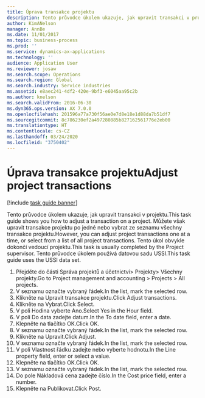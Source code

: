 ```yaml
---
title: Úprava transakce projektu
description: Tento průvodce úkolem ukazuje, jak upravit transakci v projektu.
author: KimANelson
manager: AnnBe
ms.date: 11/01/2017
ms.topic: business-process
ms.prod: ''
ms.service: dynamics-ax-applications
ms.technology: ''
audience: Application User
ms.reviewer: josaw
ms.search.scope: Operations
ms.search.region: Global
ms.search.industry: Service industries
ms.assetid: e8aec241-4df2-420e-9bf3-e6045aa95c2b
ms.author: knelson
ms.search.validFrom: 2016-06-30
ms.dyn365.ops.version: AX 7.0.0
ms.openlocfilehash: 201596a77a730f56ae0e7d8e18e1d88da7b51df7
ms.sourcegitcommit: 8c786230ef2a497280885b827162561776e2eb00
ms.translationtype: HT
ms.contentlocale: cs-CZ
ms.lasthandoff: 03/24/2020
ms.locfileid: "3750402"
---
```

# <a name="adjust-project-transactions"></a><span data-ttu-id="2e7db-103">Úprava transakce projektu</span><span class="sxs-lookup"><span data-stu-id="2e7db-103">Adjust project transactions</span></span>

[!include [task guide banner](../../includes/task-guide-banner.md)]

<span data-ttu-id="2e7db-104">Tento průvodce úkolem ukazuje, jak upravit transakci v projektu.</span><span class="sxs-lookup"><span data-stu-id="2e7db-104">This task guide shows you how to adjust a transaction on a project.</span></span> <span data-ttu-id="2e7db-105">Můžete však upravit transakce projektu po jedné nebo vybrat ze seznamu všechny transakce projektu.</span><span class="sxs-lookup"><span data-stu-id="2e7db-105">However, you can adjust project transactions one at a time, or select from a list of all project transactions.</span></span> <span data-ttu-id="2e7db-106">Tento úkol obvykle dokončí vedoucí projektu.</span><span class="sxs-lookup"><span data-stu-id="2e7db-106">This task is usually completed by the Project supervisor.</span></span> <span data-ttu-id="2e7db-107">Tento průvodce úkolem používá datovou sadu USSI.</span><span class="sxs-lookup"><span data-stu-id="2e7db-107">This task guide uses the USSI data set.</span></span>

1. <span data-ttu-id="2e7db-108">Přejděte do části Správa projektů a účetnictví> Projekty> Všechny projekty.</span><span class="sxs-lookup"><span data-stu-id="2e7db-108">Go to Project management and accounting > Projects > All projects.</span></span> 
2. <span data-ttu-id="2e7db-109">V seznamu označte vybraný řádek.</span><span class="sxs-lookup"><span data-stu-id="2e7db-109">In the list, mark the selected row.</span></span> 
3. <span data-ttu-id="2e7db-110">Klikněte na Upravit transakce projektu.</span><span class="sxs-lookup"><span data-stu-id="2e7db-110">Click Adjust transactions.</span></span> 
4. <span data-ttu-id="2e7db-111">Klikněte na Vybrat.</span><span class="sxs-lookup"><span data-stu-id="2e7db-111">Click Select.</span></span> 
5. <span data-ttu-id="2e7db-112">V poli Hodina vyberte Ano.</span><span class="sxs-lookup"><span data-stu-id="2e7db-112">Select Yes in the Hour field.</span></span> 
6. <span data-ttu-id="2e7db-113">V poli Do data zadejte datum.</span><span class="sxs-lookup"><span data-stu-id="2e7db-113">In the To date field, enter a date.</span></span> 
7. <span data-ttu-id="2e7db-114">Klepněte na tlačítko OK.</span><span class="sxs-lookup"><span data-stu-id="2e7db-114">Click OK.</span></span> 
8. <span data-ttu-id="2e7db-115">V seznamu označte vybraný řádek.</span><span class="sxs-lookup"><span data-stu-id="2e7db-115">In the list, mark the selected row.</span></span> 
9. <span data-ttu-id="2e7db-116">Klikněte na Upravit.</span><span class="sxs-lookup"><span data-stu-id="2e7db-116">Click Adjust.</span></span> 
10. <span data-ttu-id="2e7db-117">V seznamu označte vybraný řádek.</span><span class="sxs-lookup"><span data-stu-id="2e7db-117">In the list, mark the selected row.</span></span> 
11. <span data-ttu-id="2e7db-118">V poli Vlastnost řádku zadejte nebo vyberte hodnotu.</span><span class="sxs-lookup"><span data-stu-id="2e7db-118">In the Line property field, enter or select a value.</span></span> 
12. <span data-ttu-id="2e7db-119">Klepněte na tlačítko OK.</span><span class="sxs-lookup"><span data-stu-id="2e7db-119">Click OK.</span></span> 
13. <span data-ttu-id="2e7db-120">V seznamu označte vybraný řádek.</span><span class="sxs-lookup"><span data-stu-id="2e7db-120">In the list, mark the selected row.</span></span> 
14. <span data-ttu-id="2e7db-121">Do pole Nákladová cena zadejte číslo.</span><span class="sxs-lookup"><span data-stu-id="2e7db-121">In the Cost price field, enter a number.</span></span> 
15. <span data-ttu-id="2e7db-122">Klepněte na Publikovat.</span><span class="sxs-lookup"><span data-stu-id="2e7db-122">Click Post.</span></span> 
